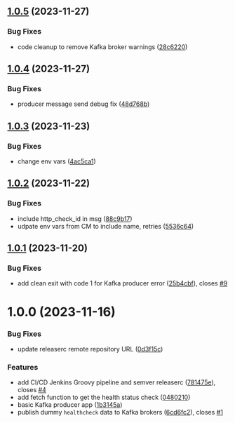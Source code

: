 ## [1.0.5](https://github.com/csye7125-fall2023-group05/producer/compare/v1.0.4...v1.0.5) (2023-11-27)


### Bug Fixes

* code cleanup to remove Kafka broker warnings ([28c6220](https://github.com/csye7125-fall2023-group05/producer/commit/28c6220ecace4351939a2bea6291fe705d031e69))

## [1.0.4](https://github.com/csye7125-fall2023-group05/producer/compare/v1.0.3...v1.0.4) (2023-11-27)


### Bug Fixes

* producer message send debug fix ([48d768b](https://github.com/csye7125-fall2023-group05/producer/commit/48d768b887d559f28d7322e64a96c9561ddf41bc))

## [1.0.3](https://github.com/csye7125-fall2023-group05/producer/compare/v1.0.2...v1.0.3) (2023-11-23)


### Bug Fixes

* change env vars ([4ac5ca1](https://github.com/csye7125-fall2023-group05/producer/commit/4ac5ca151d0327689285df4da5fb055217ca73db))

## [1.0.2](https://github.com/csye7125-fall2023-group05/producer/compare/v1.0.1...v1.0.2) (2023-11-22)


### Bug Fixes

* include http_check_id in msg ([88c9b17](https://github.com/csye7125-fall2023-group05/producer/commit/88c9b17b1f38630ac06ad11dffb29f5b785124c1))
* udpate env vars from CM to include name, retries ([5536c64](https://github.com/csye7125-fall2023-group05/producer/commit/5536c64f397e9077a8eda057b3d80080c173d658))

## [1.0.1](https://github.com/csye7125-fall2023-group05/producer/compare/v1.0.0...v1.0.1) (2023-11-20)


### Bug Fixes

* add clean exit with code 1 for Kafka producer error ([25b4cbf](https://github.com/csye7125-fall2023-group05/producer/commit/25b4cbf45f5f2f96a3aa825a48602472b61667e6)), closes [#9](https://github.com/csye7125-fall2023-group05/producer/issues/9)

# 1.0.0 (2023-11-16)


### Bug Fixes

* update releaserc remote repository URL ([0d3f15c](https://github.com/csye7125-fall2023-group05/producer/commit/0d3f15c5998b3651ac45c7dac90db0f35af8a35a))


### Features

* add CI/CD Jenkins Groovy pipeline and semver releaserc ([781475e](https://github.com/csye7125-fall2023-group05/producer/commit/781475e5205f88439aa9bd8e09bd55db227d03c7)), closes [#4](https://github.com/csye7125-fall2023-group05/producer/issues/4)
* add fetch function to get the health status check ([0480210](https://github.com/csye7125-fall2023-group05/producer/commit/04802109ce6d1d007f8e85266faccedb842ca48a))
* basic Kafka producer app ([1b3145a](https://github.com/csye7125-fall2023-group05/producer/commit/1b3145a209803560a55c26996a8794d61f5f3ff4))
* publish dummy `healthcheck` data to Kafka brokers ([6cd6fc2](https://github.com/csye7125-fall2023-group05/producer/commit/6cd6fc2a1fc8c46c3e0ed437fd65e27095f7fb20)), closes [#1](https://github.com/csye7125-fall2023-group05/producer/issues/1)
